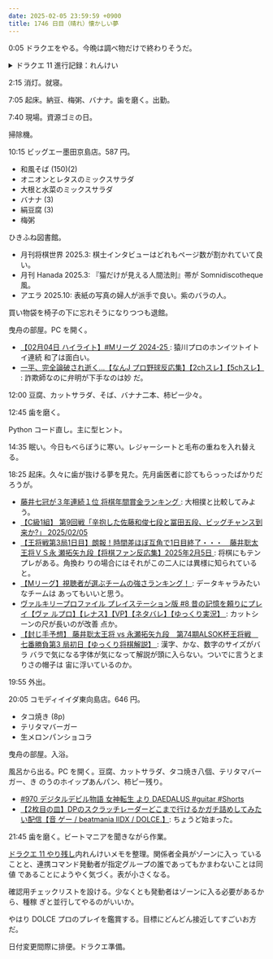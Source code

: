 ```yaml
---
date: 2025-02-05 23:59:59 +0900
title: 1746 日目（晴れ）懐かしい夢
---
```


0:05 ドラクエをやる。今晩は調べ物だけで終わりそうだ。

<details><summary>ドラクエ 11 進行記録：れんけい</summary>
<p>再開早々つよさメニューを開いて各員のれんけい一覧をテキストに控える。
名前、発動者、発動要員、効果対象、発動要員がゾーンに入っている必要があるかを調べる。
この作業だけで一時間近く費やす。</p>

<p>種稼ぎの時間調整のために宿屋に泊まったら称号が増えた。
今回のドラクエは 260 時間プレイして 30 回しか宿泊していない。</p>

<p>勇者の試練のダンジョンをうろついて今晩は終わり。
ギガ・パンドラボックスのザラキか何かが制服姿の三人にモロに入って驚く。</p>
</details>

2:15 消灯。就寝。

7:05 起床。納豆、梅粥、バナナ。歯を磨く。出勤。

7:40 現場。資源ゴミの日。

掃除機。

10:15 ビッグエー墨田京島店。587 円。

* 和風そば (150)(2)
* オニオンとレタスのミックスサラダ
* 大根と水菜のミックスサラダ
* バナナ (3)
* 絹豆腐 (3)
* 梅粥

ひきふね図書館。

* 月刊将棋世界 2025.3: 棋士インタビューはどれもページ数が割かれていて良い。
* 月刊 Hanada 2025.3: 『猫だけが見える人間法則』帯が Somnidiscotheque 風。
* アエラ 2025.10: 表紙の写真の婦人が派手で良い。紫のバラの人。

買い物袋を椅子の下に忘れそうになりつつも退館。

曳舟の部屋。PC を開く。

* [【02月04日 ハイライト】#Mリーグ 2024-25
  ](https://www.youtube.com/watch?v=rLJmNyRd18w): 猿川プロのホンイツトイトイ連続
  和了は面白い。
* [一平、完全論破され逝く...【なんJ プロ野球反応集】【2chスレ】【5chスレ】
  ](https://www.youtube.com/watch?v=Pj0V8M8vCvw): 詐欺師なのに弁明が下手なのは妙
  だ。

12:00 豆腐、カットサラダ、そば、バナナ二本、柿ピー少々。

12:45 歯を磨く。

Python コード直し。主に型ヒント。

14:35 眠い。今日もべらぼうに寒い。レジャーシートと毛布の重ねを入れ替える。

18:25 起床。久々に歯が抜ける夢を見た。先月歯医者に診てもらっったばかりだろうが。

* [藤井七冠が３年連続１位 将棋年間賞金ランキング
  ](https://www.youtube.com/watch?v=fUNzSUhO7dI): 大相撲と比較してみよう。
* [【C級1組】 第9回戦「辛抱した佐藤和俊七段と冨田五段、ビッグチャンス到来か?」
  2025/02/05](https://www.youtube.com/watch?v=MR26OODlIJo)
* [【王将戦第3局1日目】朗報！時間差ほぼ互角で1日目終了・・・　藤井聡太王将ＶＳ永
  瀬拓矢九段【将棋ファン反応集】2025年2月5日
  ](https://www.youtube.com/watch?v=fN2xmilvJFw): 将棋にもテンプレがある。角換わ
  りの場合にはそれがこの二人には異様に知られていると。
* [【Mリーグ】視聴者が選ぶチームの強さランキング！
  ](https://www.youtube.com/watch?v=-AsowcGVlog): データキャラみたいなチームは
  あってもいいと思う。
* [ヴァルキリープロファイル プレイステーション版 #8 昔の記憶を頼りにプレイ【ヴァ
  ルプロ】【レナス】【VP】【ネタバレ】【ゆっくり実況】
  ](https://www.youtube.com/watch?v=v3Y_0THnkhY): カットシーンの尺が長いのが改善
  点か。
* [【封じ手予想】 藤井聡太王将 vs 永瀬拓矢九段　第74期ALSOK杯王将戦　七番勝負第3
  局初日【ゆっくり将棋解説】
  ](https://www.youtube.com/watch?v=B3Bp-VtwamA): 漢字、かな、数字のサイズがバラ
  バラで気になる字体が気になって解説が頭に入らない。ついでに言うとまりさの帽子は
  宙に浮いているのか。

19:55 外出。

20:05 コモディイイダ東向島店。646 円。

* タコ焼き (8p)
* テリタマバーガー
* 生メロンパンショコラ

曳舟の部屋。入浴。

風呂から出る。PC を開く。豆腐、カットサラダ、タコ焼き八個、テリタマバーガー、き
のうのホイップあんパン、柿ピー残り。

* [#970 デジタルデビル物語 女神転生 より DAEDALUS #guitar #Shorts
  ](https://www.youtube.com/watch?v=z5Gay_W9tIA)
* [【2枚目の皿】DPのスクラッチレーダーどこまで行けるかガチ詰めしてみたい配信【音
  ゲー / beatmania IIDX / DOLCE.】](https://www.youtube.com/watch?v=vL5IHNUIY4U):
  ちょうど始まった。

21:45 歯を磨く。ビートマニアを聞きながら作業。

[ドラクエ 11 やり残し][dq11-todo]内れんけいメモを整理。関係者全員がゾーンに入っ
ていることと、連携コマンド発動者が指定グループの誰であってもかまわないことは同値
であることにようやく気づく。表が小さくなる。

確認用チェックリストを設ける。少なくとも発動者はゾーンに入る必要があるから、種稼
ぎと並行してやるのがいいか。

やはり DOLCE プロのプレイを鑑賞する。目標にどんどん接近してすごいお方だ。

日付変更間際に排便。ドラクエ準備。

[dq11-todo]: <https://gist.github.com/showa-yojyo/a132c1d7215075cd4e11976fd875f013>

